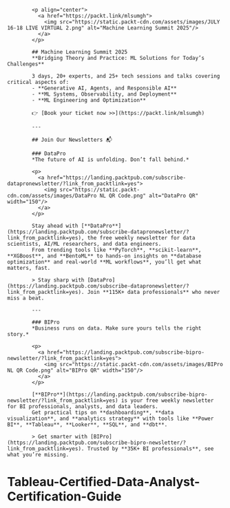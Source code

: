 
            <p align="center">
              <a href="https://packt.link/mlsumgh">
                <img src="https://static.packt-cdn.com/assets/images/JULY 16-18 LIVE VIRTUAL 2.png" alt="Machine Learning Summit 2025"/>
              </a>
            </p>

            ## Machine Learning Summit 2025
            **Bridging Theory and Practice: ML Solutions for Today’s Challenges**

            3 days, 20+ experts, and 25+ tech sessions and talks covering critical aspects of:
            - **Generative AI, Agents, and Responsible AI**
            - **ML Systems, Observability, and Deployment**
            - **ML Engineering and Optimization**

            👉 [Book your ticket now >>](https://packt.link/mlsumgh)

            ---

            ## Join Our Newsletters 📬

            ### DataPro  
            *The future of AI is unfolding. Don’t fall behind.*

            <p>
              <a href="https://landing.packtpub.com/subscribe-datapronewsletter/?link_from_packtlink=yes">
                <img src="https://static.packt-cdn.com/assets/images/DataPro NL QR Code.png" alt="DataPro QR" width="150"/>
              </a>
            </p>

            Stay ahead with [**DataPro**](https://landing.packtpub.com/subscribe-datapronewsletter/?link_from_packtlink=yes), the free weekly newsletter for data scientists, AI/ML researchers, and data engineers.  
            From trending tools like **PyTorch**, **scikit-learn**, **XGBoost**, and **BentoML** to hands-on insights on **database optimization** and real-world **ML workflows**, you’ll get what matters, fast.

            > Stay sharp with [DataPro](https://landing.packtpub.com/subscribe-datapronewsletter/?link_from_packtlink=yes). Join **115K+ data professionals** who never miss a beat.

            ---

            ### BIPro  
            *Business runs on data. Make sure yours tells the right story.*

            <p>
              <a href="https://landing.packtpub.com/subscribe-bipro-newsletter/?link_from_packtlink=yes">
                <img src="https://static.packt-cdn.com/assets/images/BIPro NL QR Code.png" alt="BIPro QR" width="150"/>
              </a>
            </p>

            [**BIPro**](https://landing.packtpub.com/subscribe-bipro-newsletter/?link_from_packtlink=yes) is your free weekly newsletter for BI professionals, analysts, and data leaders.  
            Get practical tips on **dashboarding**, **data visualization**, and **analytics strategy** with tools like **Power BI**, **Tableau**, **Looker**, **SQL**, and **dbt**.

            > Get smarter with [BIPro](https://landing.packtpub.com/subscribe-bipro-newsletter/?link_from_packtlink=yes). Trusted by **35K+ BI professionals**, see what you’re missing.
            

# Tableau-Certified-Data-Analyst-Certification-Guide